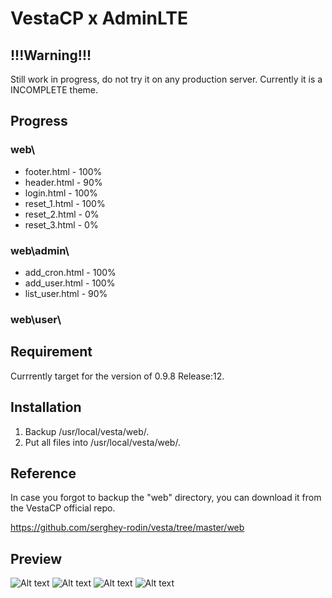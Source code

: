 # VestaCP x AdminLTE

## !!!Warning!!!

Still work in progress, do not try it on any production server. Currently it is a INCOMPLETE theme.

## Progress

### web\
* footer.html	- 100%
* header.html - 90%
* login.html - 100% 
* reset_1.html - 100%
* reset_2.html - 0%
* reset_3.html - 0%

### web\admin\
* add_cron.html - 100%
* add_user.html - 100%
* list_user.html - 90%

### web\user\

## Requirement
Currrently target for the version of	0.9.8 Release:12.

## Installation
1. Backup /usr/local/vesta/web/.
1. Put all files into /usr/local/vesta/web/.

## Reference
In case you forgot to backup the "web" directory, you can download it from the VestaCP official repo.

https://github.com/serghey-rodin/vesta/tree/master/web

## Preview

![Alt text](https://louislam.net/blog/wp-content/uploads/2015/03/n01692.png)
![Alt text](https://louislam.net/blog/wp-content/uploads/2015/03/n01695.png)
![Alt text](https://louislam.net/blog/wp-content/uploads/2015/03/n01694.png)
![Alt text](https://louislam.net/blog/wp-content/uploads/2015/03/n01693.png)
